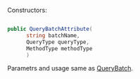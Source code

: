 Constructors:

```C#

public QueryBatchAttribute(
      string batchName,
      QueryType queryType,
      MethodType methodType
      )

```
Parametrs and usage same as [QueryBatch](https://github.com/SoftStoneDevelop/Gedaq.DbConnection/blob/main/Documentation/QueryBatch.md).
